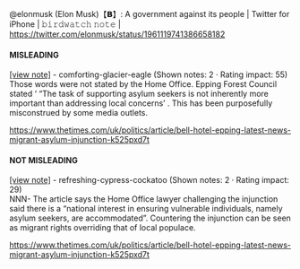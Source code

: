 @elonmusk (Elon Musk)【𝗕】: A government against its people | Twitter for iPhone | 𝚋𝚒𝚛𝚍𝚠𝚊𝚝𝚌𝚑 𝚗𝚘𝚝𝚎 | https://twitter.com/elonmusk/status/1961119741386658182

#### MISLEADING

[[view note]](https://x.com/i/birdwatch/n/1961147996390707604) - comforting-glacier-eagle (Shown notes: 2 · Rating impact: 55)\
Those words were not stated by the Home Office.  Epping Forest Council stated ‘ 
“The task of supporting asylum seekers is not inherently more important than addressing local concerns’ .    This has been purposefully misconstrued by some media outlets. 

https://www.thetimes.com/uk/politics/article/bell-hotel-epping-latest-news-migrant-asylum-injunction-k525pxd7t

#### NOT MISLEADING

[[view note]](https://x.com/i/birdwatch/n/1961151201006809468) - refreshing-cypress-cockatoo (Shown notes: 2 · Rating impact: 29)\
NNN- The article says the Home Office lawyer challenging the injunction said there is a “national interest in ensuring vulnerable individuals, namely asylum seekers, are accommodated”. Countering the injunction can be seen as migrant rights overriding that of local populace.

https://www.thetimes.com/uk/politics/article/bell-hotel-epping-latest-news-migrant-asylum-injunction-k525pxd7t
